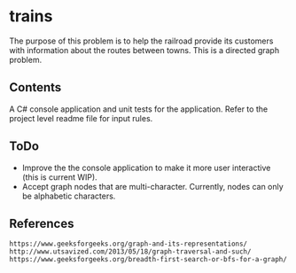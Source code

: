 # trains
The purpose of this problem is to help the railroad provide its customers with information about the routes between towns. This is a directed graph problem.  

## Contents
A C# console application and unit tests for the application. Refer to the project level readme file for input rules. 

## ToDo
- Improve the the console application to make it more user interactive (this is current WIP).
- Accept graph nodes that are multi-character. Currently, nodes can only be alphabetic characters.

## References
```
https://www.geeksforgeeks.org/graph-and-its-representations/
http://www.utsavized.com/2013/05/18/graph-traversal-and-such/
https://www.geeksforgeeks.org/breadth-first-search-or-bfs-for-a-graph/
```